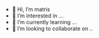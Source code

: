 - 👋 Hi, I’m matris
- 👀 I’m interested in ...
- 🌱 I’m currently learning ...
- 💞️ I’m looking to collaborate on ..
<!---
matrislee/matrislee is a ✨ special ✨ repository because its `README.md` (this file) appears on your GitHub profile.
You can click the Preview link to take a look at your changes.
--->
